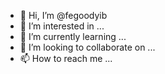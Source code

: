 - 👋 Hi, I’m @fegoodyib
- 👀 I’m interested in ...
- 🌱 I’m currently learning ...
- 💞️ I’m looking to collaborate on ...
- 📫 How to reach me ...

<!---
fegoodyib/fegoodyib is a ✨ special ✨ repository because its `README.md` (this file) appears on your GitHub profile.
You can click the Preview link to take a look at your changes.
--->
